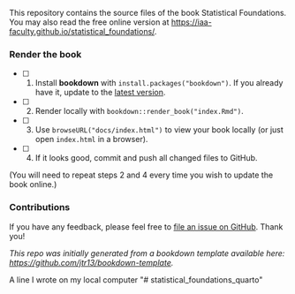 This repository contains the source files of the book Statistical Foundations. You may also read the free online version at https://iaa-faculty.github.io/statistical_foundations/.

### Render the book

- [ ] 1. Install **bookdown** with `install.packages("bookdown")`. If you already have it, update to the [latest version](https://CRAN.R-project.org/package=bookdown).

- [ ] 2. Render locally with `bookdown::render_book("index.Rmd")`.

- [ ] 3. Use `browseURL("docs/index.html")` to view your book locally (or just open `index.html` in a browser).

- [ ] 4. If it looks good, commit and push all changed files to GitHub. 

(You will need to repeat steps 2 and 4 every time you wish to update the book online.)

### Contributions

If you have any feedback, please feel free to [file an issue on GitHub](https://github.com/iaa-faculty/statistical_foundations/issues). Thank you!

*This repo was initially generated from a bookdown template available here: https://github.com/jtr13/bookdown-template.*

A line I wrote on my local computer
"# statistical_foundations_quarto" 
